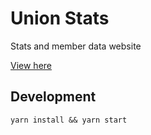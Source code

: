 # Union Stats

Stats and member data website

[View here](https://data.union.finance/)

## Development

```
yarn install && yarn start
```

